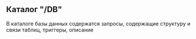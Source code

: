 ## Каталог "/DB"
В каталоге базы данных содержатся запросы, содержащие структуру и связи таблиц, триггеры, описание
 
